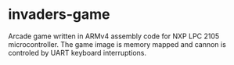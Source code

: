 # invaders-game
Arcade game written in ARMv4 assembly code for NXP LPC 2105 microcontroller. The game image is memory mapped and cannon is controled by UART keyboard interruptions.
